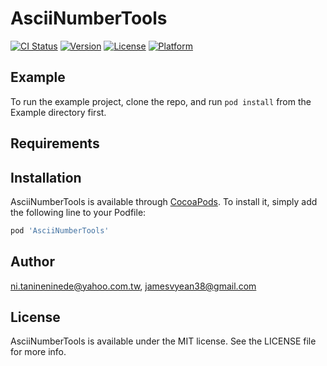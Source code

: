 # AsciiNumberTools

[![CI Status](https://img.shields.io/travis/ni.tanineninede@yahoo.com.tw/AsciiNumberTools.svg?style=flat)](https://travis-ci.org/ni.tanineninede@yahoo.com.tw/AsciiNumberTools)
[![Version](https://img.shields.io/cocoapods/v/AsciiNumberTools.svg?style=flat)](https://cocoapods.org/pods/AsciiNumberTools)
[![License](https://img.shields.io/cocoapods/l/AsciiNumberTools.svg?style=flat)](https://cocoapods.org/pods/AsciiNumberTools)
[![Platform](https://img.shields.io/cocoapods/p/AsciiNumberTools.svg?style=flat)](https://cocoapods.org/pods/AsciiNumberTools)

## Example

To run the example project, clone the repo, and run `pod install` from the Example directory first.

## Requirements

## Installation

AsciiNumberTools is available through [CocoaPods](https://cocoapods.org). To install
it, simply add the following line to your Podfile:

```ruby
pod 'AsciiNumberTools'
```

## Author

ni.tanineninede@yahoo.com.tw, jamesvyean38@gmail.com

## License

AsciiNumberTools is available under the MIT license. See the LICENSE file for more info.

